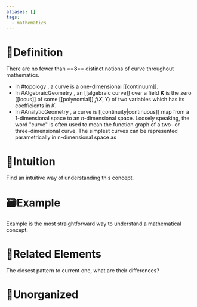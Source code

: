 ```yaml
---
aliases: []
tags:
  - mathematics
---
```



# 📝Definition
There are no fewer than ==**3**== distinct notions of curve throughout mathematics.
- In #topology , a curve is a one-dimensional [[continuum]].
- In #AlgebraicGeometry , an [[algebraic curve]] over a field $\mathbf{K}$ is the zero [[locus]] of some [[polynomial]] $f(X,Y)$ of two variables which has its coefficients in $K$.
- In #AnalyticGeometry , a curve is [[continuity|continuous]] map from a $1$-dimensional space to an $n$-dimensional space. Loosely speaking, the word "curve" is often used to mean the function graph of a two- or three-dimensional curve. The simplest curves can be represented parametrically in n-dimensional space as



# 🧠Intuition
Find an intuitive way of understanding this concept.

# 🗃Example
Example is the most straightforward way to understand a mathematical concept.

# 🌱Related Elements
The closest pattern to current one, what are their differences?


# 🍂Unorganized